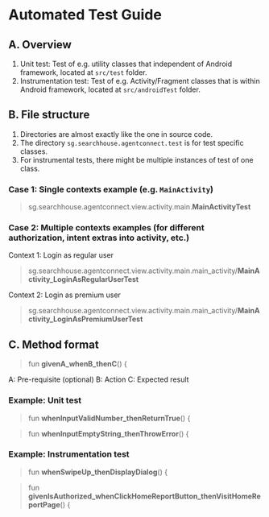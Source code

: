 # Automated Test Guide

## A. Overview

1. Unit test: Test of e.g. utility classes that independent of Android framework, located at `src/test` folder.
2. Instrumentation test: Test of e.g. Activity/Fragment classes that is within Android framework, located at `src/androidTest` folder.

## B. File structure

1. Directories are almost exactly like the one in source code.
2. The directory `sg.searchhouse.agentconnect.test` is for test specific classes.
3. For instrumental tests, there might be multiple instances of test of one class.

### Case 1: Single contexts example (e.g. `MainActivity`)

> sg.searchhouse.agentconnect.view.activity.main.**MainActivityTest**

### Case 2: Multiple contexts examples (for different authorization, intent extras into activity, etc.)

Context 1: Login as regular user
> sg.searchhouse.agentconnect.view.activity.main.main_activity/**MainActivity_LoginAsRegularUserTest**

Context 2: Login as premium user
> sg.searchhouse.agentconnect.view.activity.main.main_activity/**MainActivity_LoginAsPremiumUserTest**

## C. Method format

> fun **givenA_whenB_thenC**() {

A: Pre-requisite (optional)
B: Action
C: Expected result

### Example: Unit test

> fun **whenInputValidNumber_thenReturnTrue**() {

> fun **whenInputEmptyString_thenThrowError**() {

### Example: Instrumentation test

> fun **whenSwipeUp_thenDisplayDialog**() {

> fun **givenIsAuthorized_whenClickHomeReportButton_thenVisitHomeReportPage**() {